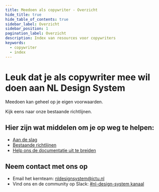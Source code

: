 ```yaml
---
title: Meedoen als copywriter - Overzicht
hide_title: true
hide_table_of_contents: true
sidebar_label: Overzicht
sidebar_position: 1
pagination_label: Overzicht
description: Index van resources voor copywriters
keywords:
  - copywriter
  - index
---
```


# Leuk dat je als copywriter mee wil doen aan NL Design System

Meedoen kan geheel op je eigen voorwaarden. 

Kijk eens naar onze bestaande richtlijnen.

## Hier zijn wat middelen om je op weg te helpen:

- [Aan de slag](02-aan-de-slag.md)
- [Bestaande richtlijnen](03-richtlijnen/tekst-en-taalgebruik.md)
- [Help ons de documentatie uit te breiden](04-bijdrage-leveren.md)

## Neem contact met ons op

<!-- KLOPT DIT E-MAIL ADRESS? -->

- Email het kernteam: [nldesignsystem@ictu.nl](mailto:nldesignsystem@ictu.nl)
- Vind ons en de community op Slack: [#nl-design-system kanaal](https://praatmee.codefor.nl)
